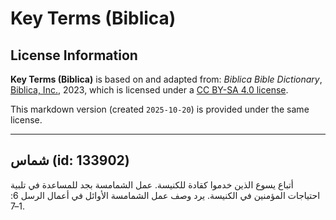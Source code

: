 # Key Terms (Biblica)

## License Information

**Key Terms (Biblica)** is based on and adapted from: _Biblica Bible Dictionary_, [Biblica, Inc.](https://www.biblica.com/), 2023, which is licensed under a [CC BY-SA 4.0 license](https://creativecommons.org/licenses/by-sa/4.0/legalcode.en).

This markdown version (created `2025-10-20`) is provided under the same license.



--------------------------------

## شماس (id: 133902)

أتباع يسوع الذين خدموا كقادة للكنيسة. عمل الشمامسة بجد للمساعدة في تلبية احتياجات المؤمنين في الكنيسة. يرد وصف عمل الشمامسة الأوائل في أعمال الرسل 6: 1–7\.


